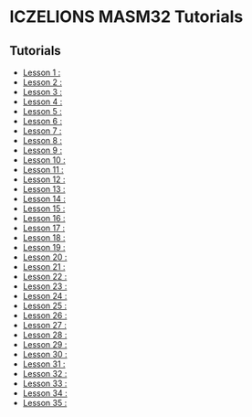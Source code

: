 # ICZELIONS MASM32 Tutorials







## Tutorials
- [Lesson 1 :]()
- [Lesson 2 :]()
- [Lesson 3 :]()
- [Lesson 4 :]() 
- [Lesson 5 :]()
- [Lesson 6 :]()
- [Lesson 7 :]()
- [Lesson 8 :]()
- [Lesson 9 :]()
- [Lesson 10 :]()
- [Lesson 11 :]()
- [Lesson 12 :]()
- [Lesson 13 :]()
- [Lesson 14 :]()
- [Lesson 15 :]()
- [Lesson 16 :]()
- [Lesson 17 :]()
- [Lesson 18 :]()
- [Lesson 19 :]()
- [Lesson 20 :]()
- [Lesson 21 :]()
- [Lesson 22 :]()
- [Lesson 23 :]()
- [Lesson 24 :]()
- [Lesson 25 :]()
- [Lesson 26 :]()
- [Lesson 27 :]()
- [Lesson 28 :]()
- [Lesson 29 :]()
- [Lesson 30 :]()
- [Lesson 31 :]()
- [Lesson 32 :]()
- [Lesson 33 :]()
- [Lesson 34 :]()
- [Lesson 35 :]()